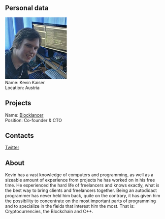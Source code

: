 ## Personal data
![kevin kaiser photo](photo/kevin_kaiser.jpg)  
Name:   Kevin Kaiser  
Location: Austria
## Projects 
Name: [Blocklancer](../projects/blocklancer.md)  
Position: Co-founder & CTO
## Contacts   
[Twitter](https://twitter.com/Kaiser__Kevin)
## About
Kevin has a vast knowledge of computers and programming, as well as a sizeable amount of experience from projects he has worked on in his free time. He experienced the hard life of freelancers and knows exactly, what is the best way to bring clients and freelancers together. Being an autodidact programmer has never held him back, quite on the contrary, it has given him the possibility to concentrate on the most important parts of programming and to specialize in the fields that interest him the most. That is: Cryptocurrencies, the Blockchain and C++. 
